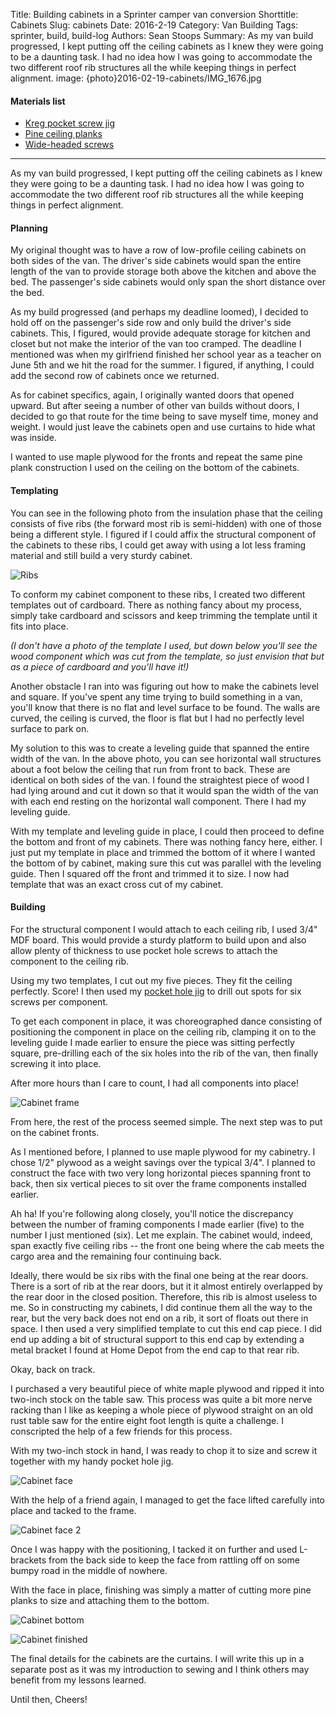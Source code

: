 Title: Building cabinets in a Sprinter camper van conversion
Shorttitle: Cabinets
Slug: cabinets
Date: 2016-2-19
Category: Van Building
Tags: sprinter, build, build-log
Authors: Sean Stoops
Summary: As my van build progressed, I kept putting off the ceiling cabinets as I knew they were going to be a daunting task. I had no idea how I was going to accommodate the two different roof rib structures all the while keeping things in perfect alignment.
image: {photo}2016-02-19-cabinets/IMG_1676.jpg


#### Materials list

- [Kreg pocket screw jig](http://amzn.to/24eIh9a)
- [Pine ceiling planks](http://www.lowes.com/pd_409414-1487-VGRO+8+SWWPP___)
- [Wide-headed screws](http://www.homedepot.com/p/Everbilt-8-1-in-Lath-Sharp-Point-Screw-1-lb-Box-180-Pack-116103/205142867)

***

As my van build progressed, I kept putting off the ceiling cabinets as I knew they were going to be a daunting task. I had no idea how I was going to accommodate the two different roof rib structures all the while keeping things in perfect alignment.

#### Planning

My original thought was to have a row of low-profile ceiling cabinets on both sides of the van. The driver's side cabinets would span the entire length of the van to provide storage both above the kitchen and above the bed. The passenger's side cabinets would only span the short distance over the bed.

As my build progressed (and perhaps my deadline loomed), I decided to hold off on the passenger's side row and only build the driver's side cabinets. This, I figured, would provide adequate storage for kitchen and closet but not make the interior of the van too cramped. The deadline I mentioned was when my girlfriend finished her school year as a teacher on June 5th and we hit the road for the summer. I figured, if anything, I could add the second row of cabinets once we returned.

As for cabinet specifics, again, I originally wanted doors that opened upward. But after seeing a number of other van builds without doors, I decided to go that route for the time being to save myself time, money and weight. I would just leave the cabinets open and use curtains to hide what was inside.

I wanted to use maple plywood for the fronts and repeat the same pine plank construction I used on the ceiling on the bottom of the cabinets.

#### Templating

You can see in the following photo from the insulation phase that the ceiling consists of five ribs (the forward most rib is semi-hidden) with one of those being a different style. I figured if I could affix the structural component of the cabinets to these ribs, I could get away with using a lot less framing material and still build a very sturdy cabinet.

![Ribs]({photo}2016-02-19-cabinets/build_8_.jpg)

To conform my cabinet component to these ribs, I created two different templates out of cardboard. There as nothing fancy about my process, simply take cardboard and scissors and keep trimming the template until it fits into place.

*(I don't have a photo of the template I used, but down below you'll see the wood component which was cut from the template, so just envision that but as a piece of cardboard and you'll have it!)*

Another obstacle I ran into was figuring out how to make the cabinets level and square. If you've spent any time trying to build something in a van, you'll know that there is no flat and level surface to be found. The walls are curved, the ceiling is curved, the floor is flat but I had no perfectly level surface to park on.

My solution to this was to create a leveling guide that spanned the entire width of the van. In the above photo, you can see horizontal wall structures about a foot below the ceiling that run from front to back. These are identical on both sides of the van. I found the straightest piece of wood I had lying around and cut it down so that it would span the width of the van with each end resting on the horizontal wall component. There I had my leveling guide.

With my template and leveling guide in place, I could then proceed to define the bottom and front of my cabinets. There was nothing fancy here, either. I just put my template in place and trimmed the bottom of it where I wanted the bottom of by cabinet, making sure this cut was parallel with the leveling guide. Then I squared off the front and trimmed it to size. I now had template that was an exact cross cut of my cabinet.

#### Building

For the structural component I would attach to each ceiling rib, I used 3/4" MDF board. This would provide a sturdy platform to build upon and also allow plenty of thickness to use pocket hole screws to attach the component to the ceiling rib.

Using my two templates, I cut out my five pieces. They fit the ceiling perfectly. Score! I then used my [pocket hole jig](http://amzn.to/24eIh9a) to drill out spots for six screws per component.

To get each component in place, it was choreographed dance consisting of positioning the component in place on the ceiling rib, clamping it on to the leveling guide I made earlier to ensure the piece was sitting perfectly square, pre-drilling each of the six holes into the rib of the van, then finally screwing it into place.

After more hours than I care to count, I had all components into place!

![Cabinet frame]({photo}2016-02-19-cabinets/build_47_.jpg)

From here, the rest of the process seemed simple. The next step was to put on the cabinet fronts.

As I mentioned before, I planned to use maple plywood for my cabinetry. I chose 1/2" plywood as a weight savings over the typical 3/4". I planned to construct the face with two very long horizontal pieces spanning front to back, then six vertical pieces to sit over the frame components installed earlier.

Ah ha! If you're following along closely, you'll notice the discrepancy between the number of framing components I made earlier (five) to the number I just mentioned (six). Let me explain. The cabinet would, indeed, span exactly five ceiling ribs -- the front one being where the cab meets the cargo area and the remaining four continuing back.

Ideally, there would be six ribs with the final one being at the rear doors. There is a sort of rib at the rear doors, but it it almost entirely overlapped by the rear door in the closed position. Therefore, this rib is almost useless to me. So in constructing my cabinets, I did continue them all the way to the rear, but the very back does not end on a rib, it sort of floats out there in space. I then used a very simplified template to cut this end cap piece. I did end up adding a bit of structural support to this end cap by extending a metal bracket I found at Home Depot from the end cap to that rear rib.

Okay, back on track.

I purchased a very beautiful piece of white maple plywood and ripped it into two-inch stock on the table saw. This process was quite a bit more nerve racking than I like as keeping a whole piece of plywood straight on an old rust table saw for the entire eight foot length is quite a challenge. I conscripted the help of a few friends for this process.

With my two-inch stock in hand, I was ready to chop it to size and screw it together with my handy pocket hole jig.

![Cabinet face]({photo}2016-02-19-cabinets/build_49_.jpg)

With the help of a friend again, I managed to get the face lifted carefully into place and tacked to the frame.

![Cabinet face 2]({photo}2016-02-19-cabinets/build_50_.jpg)

Once I was happy with the positioning, I tacked it on further and used L-brackets from the back side to keep the face from rattling off on some bumpy road in the middle of nowhere.

With the face in place, finishing was simply a matter of cutting more pine planks to size and attaching them to the bottom.

![Cabinet bottom]({photo}2016-02-19-cabinets/build_52_.jpg)

![Cabinet finished]({photo}2016-02-19-cabinets/IMG_1675.jpg)

The final details for the cabinets are the curtains. I will write this up in a separate post as it was my introduction to sewing and I think others may benefit from my lessons learned.

Until then, Cheers!

